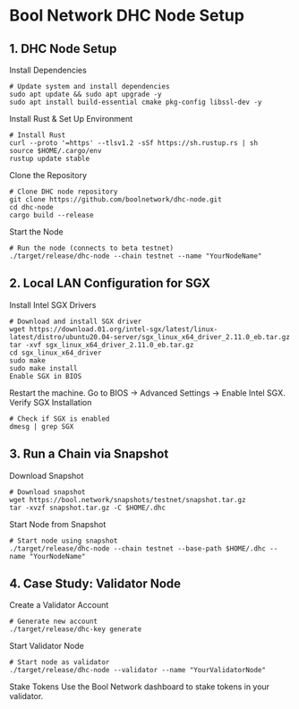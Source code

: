 # Bool Network DHC Node Setup

## 1. DHC Node Setup

Install Dependencies
```
# Update system and install dependencies
sudo apt update && sudo apt upgrade -y
sudo apt install build-essential cmake pkg-config libssl-dev -y
```
Install Rust & Set Up Environment
```
# Install Rust
curl --proto '=https' --tlsv1.2 -sSf https://sh.rustup.rs | sh
source $HOME/.cargo/env
rustup update stable
```
Clone the Repository
```
# Clone DHC node repository
git clone https://github.com/boolnetwork/dhc-node.git
cd dhc-node
cargo build --release
```
Start the Node
```
# Run the node (connects to beta testnet)
./target/release/dhc-node --chain testnet --name "YourNodeName"
```

## 2. Local LAN Configuration for SGX

Install Intel SGX Drivers
```
# Download and install SGX driver
wget https://download.01.org/intel-sgx/latest/linux-latest/distro/ubuntu20.04-server/sgx_linux_x64_driver_2.11.0_eb.tar.gz
tar -xvf sgx_linux_x64_driver_2.11.0_eb.tar.gz
cd sgx_linux_x64_driver
sudo make
sudo make install
Enable SGX in BIOS
```
Restart the machine.
Go to BIOS → Advanced Settings → Enable Intel SGX.
Verify SGX Installation
```
# Check if SGX is enabled
dmesg | grep SGX
```

## 3. Run a Chain via Snapshot

Download Snapshot
```
# Download snapshot
wget https://bool.network/snapshots/testnet/snapshot.tar.gz
tar -xvzf snapshot.tar.gz -C $HOME/.dhc
```
Start Node from Snapshot
```
# Start node using snapshot
./target/release/dhc-node --chain testnet --base-path $HOME/.dhc --name "YourNodeName"
```
## 4. Case Study: Validator Node

Create a Validator Account
```
# Generate new account
./target/release/dhc-key generate
```
Start Validator Node
```
# Start node as validator
./target/release/dhc-node --validator --name "YourValidatorNode"
```
Stake Tokens
Use the Bool Network dashboard to stake tokens in your validator.
